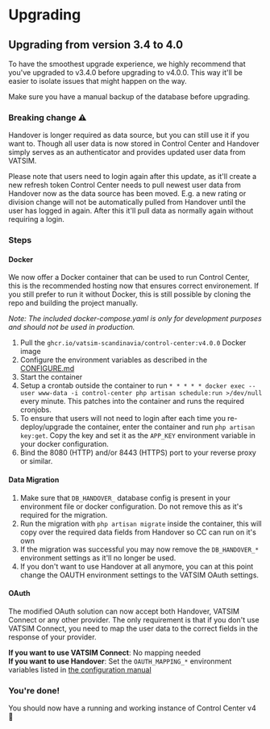 # Upgrading

## Upgrading from version 3.4 to 4.0

To have the smoothest upgrade experience, we highly recommend that you've upgraded to v3.4.0 before upgrading to v4.0.0. This way it'll be easier to isolate issues that might happen on the way. 

Make sure you have a manual backup of the database before upgrading.

### Breaking change ⚠️

Handover is longer required as data source, but you can still use it if you want to. Though all user data is now stored in Control Center and Handover simply serves as an authenticator and provides updated user data from VATSIM.

Please note that users need to login again after this update, as it'll create a new refresh token Control Center needs to pull newest user data from Handover now as the data source has been moved. E.g. a new rating or division change will not be automatically pulled from Handover until the user has logged in again. After this it'll pull data as normally again without requiring a login.

### Steps

#### Docker

We now offer a Docker container that can be used to run Control Center, this is the recommended hosting now that ensures correct environement. If you still prefer to run it without Docker, this is still possible by cloning the repo and building the project manually.

*Note: The included docker-compose.yaml is only for development purposes and should not be used in production.*

1. Pull the `ghcr.io/vatsim-scandinavia/control-center:v4.0.0` Docker image
2. Configure the environment variables as described in the [CONFIGURE.md](CONFIGURE.md)
3. Start the container
4. Setup a crontab outside the container to run `* * * * * docker exec --user www-data -i control-center php artisan schedule:run >/dev/null` every minute. This patches into the container and runs the required cronjobs.
5. To ensure that users will not need to login after each time you re-deploy/upgrade the container, enter the container and run `php artisan key:get`. Copy the key and set it as the `APP_KEY` environment variable in your docker configuration.
6. Bind the 8080 (HTTP) and/or 8443 (HTTPS) port to your reverse proxy or similar.

#### Data Migration

1. Make sure that `DB_HANDOVER_` database config is present in your environment file or docker configuration. Do not remove this as it's required for the migration.
2. Run the migration with `php artisan migrate` inside the container, this will copy over the required data fields from Handover so CC can run on it's own
3. If the migration was successful you may now remove the `DB_HANDOVER_*` environment settings as it'll no longer be used.
4. If you don't want to use Handover at all anymore, you can at this point change the OAUTH environment settings to the VATSIM OAuth settings.

#### OAuth

The modified OAuth solution can now accept both Handover, VATSIM Connect or any other provider. The only requirement is that if you don't use VATSIM Connect, you need to map the user data to the correct fields in the response of your provider.

**If you want to use VATSIM Connect**: No mapping needed\
**If you want to use Handover**: Set the `OAUTH_MAPPING_*` environment variables listed in [the configuration manual](CONFIGURE.md#oauth)

### You're done!
You should now have a running and working instance of Control Center v4 🎉
